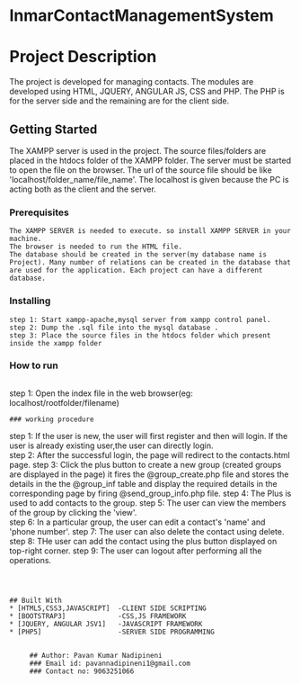 # InmarContactManagementSystem
# Project Description
The project is developed for managing contacts. The modules are developed using HTML, JQUERY, ANGULAR JS, CSS and PHP. The PHP is for the server side and the remaining are for the client side.

## Getting Started

The XAMPP server is used in the project. The source files/folders are placed in the htdocs folder of the XAMPP folder. The server must be started to open the file on the browser. The url of the source file should be like 'localhost/folder_name/file_name'. The localhost is given because the PC is acting both as the client and the server.  

### Prerequisites

```
The XAMPP SERVER is needed to execute. so install XAMPP SERVER in your machine.
The browser is needed to run the HTML file.
The database should be created in the server(my database name is Project). Many number of relations can be created in the database that are used for the application. Each project can have a different database.

```
### Installing
````
step 1: Start xampp-apache,mysql server from xampp control panel.
step 2: Dump the .sql file into the mysql database .
step 3: Place the source files in the htdocs folder which present inside the xampp folder 
`````
### How to run 
````
````
step 1: Open the index file in the web browser(eg: localhost/rootfolder/filename)
````
### working procedure
````

step 1: If the user is new, the user will first register and then will login. If the user is already existing user,the user can directly login.  
step 2: After the successful login, the page will redirect to the contacts.html page.
step 3: Click the plus button to create a new group (created groups are displayed in the page) it fires the @group_create.php file and stores the details in the  the @group_inf table and display the required details in the corresponding page by firing @send_group_info.php file. 
step 4: The Plus is used to add contacts to the group.
step 5: The user can view the members of the group by clicking the 'view'.  
step 6: In a particular group, the user can edit a contact's 'name' and 'phone number'.
step 7: The user can also delete the contact using delete.
step 8: THe user can add the contact using the plus button displayed on top-right corner.
step 9: The user can logout after performing all the operations.

````



## Built With
* [HTML5,CSS3,JAVASCRIPT]  -CLIENT SIDE SCRIPTING 
* [BOOTSTRAP3]             -CSS,JS FRAMEWORK
* [JQUERY, ANGULAR JSV1]   -JAVASCRIPT FRAMEWORK
* [PHP5]                   -SERVER SIDE PROGRAMMING 


     ## Author: Pavan Kumar Nadipineni 
     ### Email id: pavannadipineni1@gmail.com
     ### Contact no: 9063251066
